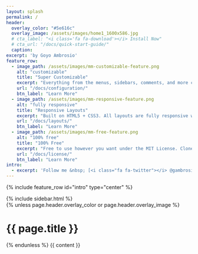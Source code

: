 ```yaml
---
layout: splash
permalink: /
header:
  overlay_color: "#5e616c"
  overlay_image: /assets/images/home1_1600x586.jpg
  # cta_label: "<i class='fa fa-download'></i> Install Now"
  # cta_url: "/docs/quick-start-guide/"
  caption:
excerpt: 'by Goyo Ambrosio'
feature_row:
  - image_path: /assets/images/mm-customizable-feature.png
    alt: "customizable"
    title: "Super Customizable"
    excerpt: "Everything from the menus, sidebars, comments, and more can be configured or set with YAML Front Matter."
    url: "/docs/configuration/"
    btn_label: "Learn More"
  - image_path: /assets/images/mm-responsive-feature.png
    alt: "fully responsive"
    title: "Responsive Layouts"
    excerpt: "Built on HTML5 + CSS3. All layouts are fully responsive with helpers to augment your content."
    url: "/docs/layouts/"
    btn_label: "Learn More"
  - image_path: /assets/images/mm-free-feature.png
    alt: "100% free"
    title: "100% Free"
    excerpt: "Free to use however you want under the MIT License. Clone it, fork it, customize it, whatever!"
    url: "/docs/license/"
    btn_label: "Learn More"
intro:
  - excerpt: 'Follow me &nbsp; [<i class="fa fa-twitter"></i> @gambrosio](https://twitter.com/gambrosio){: .btn .btn--twitter}'
---
```


{% include feature_row id="intro" type="center" %}

<div id="main" role="main">
  {% include sidebar.html %}

  <div class="archive">
    {% unless page.header.overlay_color or page.header.overlay_image %}
      <h1 class="page__title">{{ page.title }}</h1>
    {% endunless %}
    {{ content }}
  </div>
</div>


